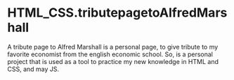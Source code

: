 # HTML_CSS.tributepagetoAlfredMarshall
A tribute page to Alfred Marshall is a personal page, to give tribute to my favorite economist from the english economic school. So, is a personal project that is used as a tool to practice my new knowledge in HTML and CSS, and may JS.
